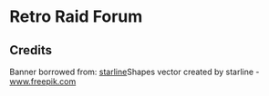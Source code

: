 # Retro Raid Forum

## Credits
Banner borrowed from:
[starline](https://www.freepik.com/vectors/shapes)Shapes vector created by starline - www.freepik.com